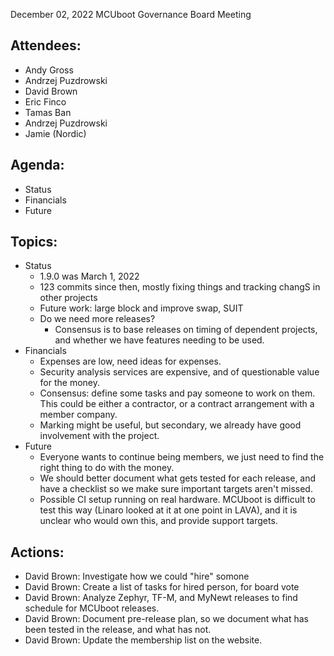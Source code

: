 December 02, 2022 MCUboot Governance Board Meeting

## Attendees:

- Andy Gross
- Andrzej Puzdrowski
- David Brown
- Eric Finco
- Tamas Ban
- Andrzej Puzdrowski
- Jamie (Nordic)

## Agenda:

- Status
- Financials
- Future

## Topics:

- Status
  - 1.9.0 was March 1, 2022
  - 123 commits since then, mostly fixing things and tracking changS
    in other projects
  - Future work: large block and improve swap, SUIT
  - Do we need more releases?
    - Consensus is to base releases on timing of dependent projects,
      and whether we have features needing to be used.
- Financials
  - Expenses are low, need ideas for expenses.
  - Security analysis services are expensive, and of questionable
    value for the money.
  - Consensus: define some tasks and pay someone to work on them.
    This could be either a contractor, or a contract arrangement with
    a member company.
  - Marking might be useful, but secondary, we already have good
    involvement with the project.
- Future
  - Everyone wants to continue being members, we just need to find the
    right thing to do with the money.
  - We should better document what gets tested for each release, and
    have a checklist so we make sure important targets aren't missed.
  - Possible CI setup running on real hardware.  MCUboot is difficult
    to test this way (Linaro looked at it at one point in LAVA), and
    it is unclear who would own this, and provide support targets.

## Actions:

- David Brown: Investigate how we could "hire" somone
- David Brown: Create a list of tasks for hired person, for board vote
- David Brown: Analyze Zephyr, TF-M, and MyNewt releases to find
  schedule for MCUboot releases.
- David Brown: Document pre-release plan, so we document what has been
  tested in the release, and what has not.
- David Brown: Update the membership list on the website.
